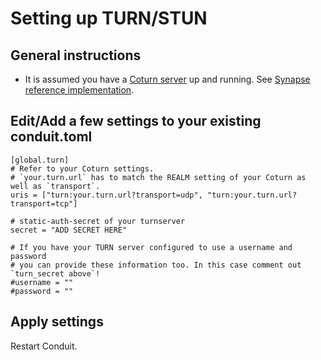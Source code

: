 # Setting up TURN/STUN

## General instructions

* It is assumed you have a [Coturn server](https://github.com/coturn/coturn) up and running. See [Synapse reference implementation](https://github.com/element-hq/synapse/blob/develop/docs/turn-howto.md).

## Edit/Add a few settings to your existing conduit.toml

```
[global.turn]
# Refer to your Coturn settings. 
# `your.turn.url` has to match the REALM setting of your Coturn as well as `transport`.
uris = ["turn:your.turn.url?transport=udp", "turn:your.turn.url?transport=tcp"]

# static-auth-secret of your turnserver
secret = "ADD SECRET HERE"

# If you have your TURN server configured to use a username and password
# you can provide these information too. In this case comment out `turn_secret above`!
#username = ""
#password = ""
```

## Apply settings

Restart Conduit.
